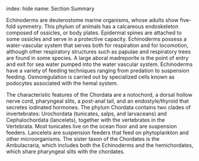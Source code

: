 index: hide
name: Section Summary

Echinoderms are deuterostome marine organisms, whose adults show five-fold symmetry. This phylum of animals has a calcareous endoskeleton composed of ossicles, or body plates. Epidermal spines are attached to some ossicles and serve in a protective capacity. Echinoderms possess a water-vascular system that serves both for respiration and for locomotion, although other respiratory structures such as papulae and respiratory trees are found in some species. A large aboral madreporite is the point of entry and exit for sea water pumped into the water vascular system. Echinoderms have a variety of feeding techniques ranging from predation to suspension feeding. Osmoregulation is carried out by specialized cells known as podocytes associated with the hemal system.

The characteristic features of the Chordata are a notochord, a dorsal hollow nerve cord, pharyngeal slits, a post-anal tail, and an endostyle/thyroid that secretes iodinated hormones. The phylum Chordata contains two clades of invertebrates: Urochordata (tunicates, salps, and larvaceans) and Cephalochordata (lancelets), together with the vertebrates in the Vertebrata. Most tunicates live on the ocean floor and are suspension feeders. Lancelets are suspension feeders that feed on phytoplankton and other microorganisms. The sister taxon of the Chordates is the Ambulacraria, which includes both the Echinoderms and the hemichordates, which share pharyngeal slits with the chordates.
